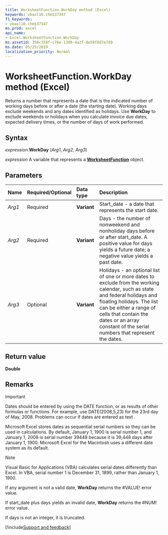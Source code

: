 ```yaml
---
title: WorksheetFunction.WorkDay method (Excel)
keywords: vbaxl10.chm137347
f1_keywords:
- vbaxl10.chm137347
ms.prod: excel
api_name:
- Excel.WorksheetFunction.WorkDay
ms.assetid: 358c358f-c76e-1309-4a2f-8e50f8d7e7d9
ms.date: 05/25/2019
localization_priority: Normal
---
```



# WorksheetFunction.WorkDay method (Excel)

Returns a number that represents a date that is the indicated number of working days before or after a date (the starting date). Working days exclude weekends and any dates identified as holidays. Use **WorkDay** to exclude weekends or holidays when you calculate invoice due dates, expected delivery times, or the number of days of work performed.


## Syntax

_expression_.**WorkDay** (_Arg1_, _Arg2_, _Arg3_)

_expression_ A variable that represents a **[WorksheetFunction](Excel.WorksheetFunction.md)** object.


## Parameters

|Name|Required/Optional|Data type|Description|
|:-----|:-----|:-----|:-----|
| _Arg1_|Required| **Variant**|Start_date - a date that represents the start date.|
| _Arg2_|Required| **Variant**|Days - the number of nonweekend and nonholiday days before or after start_date. A positive value for days yields a future date; a negative value yields a past date.|
| _Arg3_|Optional| **Variant**|Holidays - an optional list of one or more dates to exclude from the working calendar, such as state and federal holidays and floating holidays. The list can be either a range of cells that contain the dates or an array constant of the serial numbers that represent the dates.|

## Return value

**Double**


## Remarks

> [!IMPORTANT] 
> Dates should be entered by using the DATE function, or as results of other formulas or functions. For example, use DATE(2008,5,23) for the 23rd day of May, 2008. Problems can occur if dates are entered as text .

Microsoft Excel stores dates as sequential serial numbers so they can be used in calculations. By default, January 1, 1900 is serial number 1, and January 1, 2008 is serial number 39448 because it is 39,448 days after January 1, 1900. Microsoft Excel for the Macintosh uses a different date system as its default.
    
> [!NOTE] 
> Visual Basic for Applications (VBA) calculates serial dates differently than Excel. In VBA, serial number 1 is December 31, 1899, rather than January 1, 1900. 

If any argument is not a valid date, **WorkDay** returns the #VALUE! error value.
    
If start_date plus days yields an invalid date, **WorkDay** returns the #NUM! error value.
    
If days is not an integer, it is truncated.
    



[!include[Support and feedback](~/includes/feedback-boilerplate.md)]
